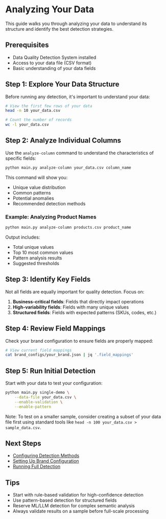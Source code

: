 # Analyzing Your Data

This guide walks you through analyzing your data to understand its structure and identify the best detection strategies.

## Prerequisites

- Data Quality Detection System installed
- Access to your data file (CSV format)
- Basic understanding of your data fields

## Step 1: Explore Your Data Structure

Before running any detection, it's important to understand your data:

```bash
# View the first few rows of your data
head -n 10 your_data.csv

# Count the number of records
wc -l your_data.csv
```

## Step 2: Analyze Individual Columns

Use the `analyze-column` command to understand the characteristics of specific fields:

```bash
python main.py analyze-column your_data.csv column_name
```

This command will show you:
- Unique value distribution
- Common patterns
- Potential anomalies
- Recommended detection methods

### Example: Analyzing Product Names

```bash
python main.py analyze-column products.csv product_name
```

Output includes:
- Total unique values
- Top 10 most common values
- Pattern analysis results
- Suggested thresholds

## Step 3: Identify Key Fields

Not all fields are equally important for quality detection. Focus on:

1. **Business-critical fields**: Fields that directly impact operations
2. **High-variability fields**: Fields with many unique values
3. **Structured fields**: Fields with expected patterns (SKUs, codes, etc.)

## Step 4: Review Field Mappings

Check your brand configuration to ensure fields are properly mapped:

```bash
# View current field mappings
cat brand_configs/your_brand.json | jq '.field_mappings'
```

## Step 5: Run Initial Detection

Start with your data to test your configuration:

```bash
python main.py single-demo \
    --data-file your_data.csv \
    --enable-validation \
    --enable-pattern
```

Note: To test on a smaller sample, consider creating a subset of your data file first using standard tools like `head -n 100 your_data.csv > sample_data.csv`.

## Next Steps

- [Configuring Detection Methods](../detection-methods/overview.md)
- [Setting Up Brand Configuration](../configuration/brand-config.md)
- [Running Full Detection](running-detection.md)

## Tips

- Start with rule-based validation for high-confidence detection
- Use pattern-based detection for structured fields
- Reserve ML/LLM detection for complex semantic analysis
- Always validate results on a sample before full-scale processing